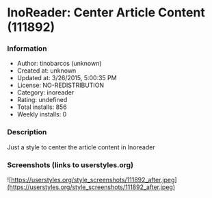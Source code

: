 # InoReader: Center Article Content (111892)

### Information
- Author: tinobarcos (unknown)
- Created at: unknown
- Updated at: 3/26/2015, 5:00:35 PM
- License: NO-REDISTRIBUTION
- Category: inoreader
- Rating: undefined
- Total installs: 856
- Weekly installs: 0


### Description
Just a style to center the article content in Inoreader


### Screenshots (links to userstyles.org)
![https://userstyles.org/style_screenshots/111892_after.jpeg](https://userstyles.org/style_screenshots/111892_after.jpeg)


